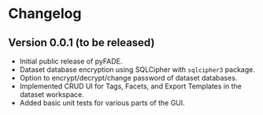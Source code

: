 # Changelog

## Version 0.0.1 (to be released)

- Initial public release of pyFADE.
- Dataset database encryption using SQLCipher with `sqlcipher3` package.
- Option to encrypt/decrypt/change password of dataset databases.
- Implemented CRUD UI for Tags, Facets, and Export Templates in the dataset workspace.
- Added basic unit tests for various parts of the GUI.
